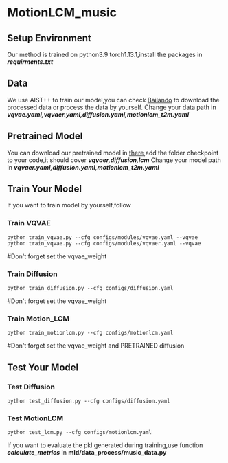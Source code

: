 # MotionLCM_music
## Setup Environment
Our method is trained on python3.9 torch1.13.1,install the packages in ***requirments.txt***
## Data
We use AIST++ to train our model,you can check [Bailando](https://github.com/lisiyao21/Bailando/) to download the processed data or process the data by yourself.
Change your data path in ***vqvae.yaml,vqvaer.yaml,diffusion.yaml,motionlcm_t2m.yaml***
## Pretrained Model
You can download our pretrained model in [there](https://drive.google.com/drive/folders/1DSqEPUpxGRkHavLwYknPFnzGtja97qWY?usp=sharing),add the folder checkpoint to your code,it should cover ***vqvaer,diffusion,lcm***
Change your model path in ***vqvaer.yaml,diffusion.yaml,motionlcm_t2m.yaml***
## Train Your Model
If you want to train model by yourself,follow
### Train VQVAE
```
python train_vqvae.py --cfg configs/modules/vqvae.yaml --vqvae
python train_vqvae.py --cfg configs/modules/vqvaer.yaml --vqvae
```
#Don't forget set the vqvae_weight
### Train Diffusion
```
python train_diffusion.py --cfg configs/diffusion.yaml 
```
 #Don't forget set the vqvae_weight
### Train Motion_LCM
```
python train_motionlcm.py --cfg configs/motionlcm.yaml 
```
#Don't forget set the vqvae_weight and PRETRAINED diffusion
## Test Your Model
### Test Diffusion
```
python test_diffusion.py --cfg configs/diffusion.yaml
```
### Test MotionLCM
```
python test_lcm.py --cfg configs/motionlcm.yaml
```
If you want to evaluate the pkl generated during training,use function ***calculate_metrics*** in **mld/data_process/music_data.py**
